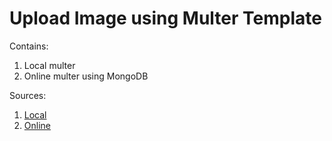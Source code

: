 # Upload Image using Multer Template

Contains:

1. Local multer
2. Online multer using MongoDB

Sources:

1. [Local](https://medium.com/swlh/how-to-upload-image-using-multer-in-node-js-f3aeffb90657)
2. [Online](https://waystoweb.com/upload-image-multer-express-mongoose/)
